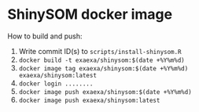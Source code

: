 
# ShinySOM docker image

How to build and push:

1. Write commit ID(s) to `scripts/install-shinysom.R`
2. `docker build -t exaexa/shinysom:$(date +%Y%m%d)`
3. `docker image tag exaexa/shinysom:$(date +%Y%m%d) exaexa/shinysom:latest`
4. `docker login ........`
5. `docker image push exaexa/shinysom:$(date +%Y%m%d)`
6. `docker image push exaexa/shinysom:latest`
